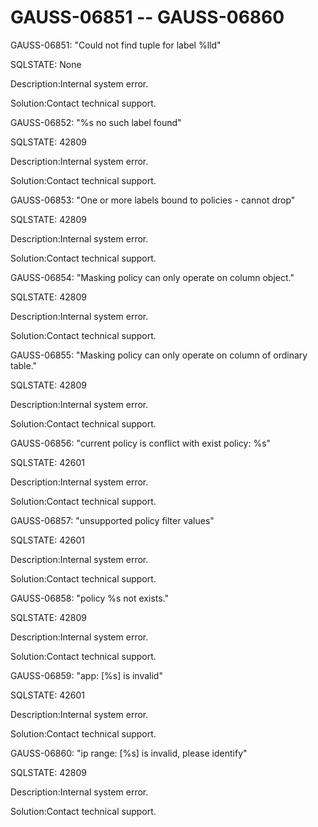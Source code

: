 # GAUSS-06851 -- GAUSS-06860<a name="EN-US_TOPIC_0302073594"></a>

GAUSS-06851: "Could not find tuple for label %lld"

SQLSTATE: None

Description:Internal system error.

Solution:Contact technical support.

GAUSS-06852: "%s no such label found"

SQLSTATE: 42809

Description:Internal system error.

Solution:Contact technical support.

GAUSS-06853: "One or more labels bound to policies - cannot drop"

SQLSTATE: 42809

Description:Internal system error.

Solution:Contact technical support.

GAUSS-06854: "Masking policy can only operate on column object."

SQLSTATE: 42809

Description:Internal system error.

Solution:Contact technical support.

GAUSS-06855: "Masking policy can only operate on column of ordinary table."

SQLSTATE: 42809

Description:Internal system error.

Solution:Contact technical support.

GAUSS-06856: "current policy is conflict with exist policy: %s"

SQLSTATE: 42601

Description:Internal system error.

Solution:Contact technical support.

GAUSS-06857: "unsupported policy filter values"

SQLSTATE: 42601

Description:Internal system error.

Solution:Contact technical support.

GAUSS-06858: "policy %s not exists."

SQLSTATE: 42809

Description:Internal system error.

Solution:Contact technical support.

GAUSS-06859: "app: \[%s\] is invalid"

SQLSTATE: 42601

Description:Internal system error.

Solution:Contact technical support.

GAUSS-06860: "ip range: \[%s\] is invalid, please identify"

SQLSTATE: 42809

Description:Internal system error.

Solution:Contact technical support.

